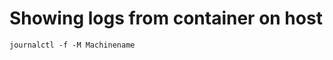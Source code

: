 Showing logs from container on host
===================================

    journalctl -f -M Machinename


